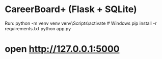 # CareerBoard+ (Flask + SQLite)
Run:
  python -m venv venv
  venv\Scripts\activate   # Windows
  pip install -r requirements.txt
  python app.py
  # open http://127.0.0.1:5000
